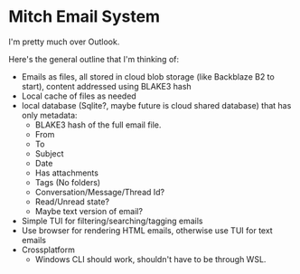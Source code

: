 # Mitch Email System

I'm pretty much over Outlook.

Here's the general outline that I'm thinking of:

- Emails as files, all stored in cloud blob storage (like Backblaze B2 to start), content addressed using BLAKE3 hash
- Local cache of files as needed
- local database (Sqlite?, maybe future is cloud shared database) that has only metadata:
  - BLAKE3 hash of the full email file.
  - From
  - To
  - Subject
  - Date
  - Has attachments
  - Tags (No folders)
  - Conversation/Message/Thread Id?
  - Read/Unread state?
  - Maybe text version of email?
- Simple TUI for filtering/searching/tagging emails
- Use browser for rendering HTML emails, otherwise use TUI for text emails
- Crossplatform
  - Windows CLI should work, shouldn't have to be through WSL.

